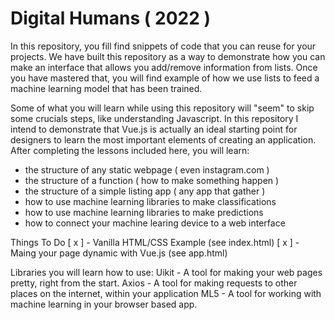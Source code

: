 # Digital Humans ( 2022 )

In this repository, you fill find snippets of code that you can reuse for your projects. We have built this repository as a way to demonstrate how you can make an interface that allows you add/remove information from lists. Once you have mastered that, you will find example of how we use lists to feed a machine learning model that has been trained. 

Some of what you will learn while using this repository will "seem" to skip some crucials steps, like understanding Javascript. In this repository I intend to demonstrate that Vue.js is actually an ideal starting point for designers
to learn the most important elements of creating an application. After completing the lessons included here, you will learn:

- the structure of any static webpage ( even instagram.com )
- the structure of a function ( how to make something happen )
- the structure of a simple listing app ( any app that gather )
- how to use machine learning libraries to make classifications
- how to use machine learning libraries to make predictions
- how to connect your machine learing device to a web interface

Things To Do
[ x ] - Vanilla HTML/CSS Example (see index.html)
[ x ] - Maing your page dynamic with Vue.js (see app.html)


Libraries you will learn how to use:
Uikit - A tool for making your web pages pretty, right from the start.
Axios - A tool for making requests to other places on the internet, within your application
ML5 - A tool for working with machine learning in your browser based app.